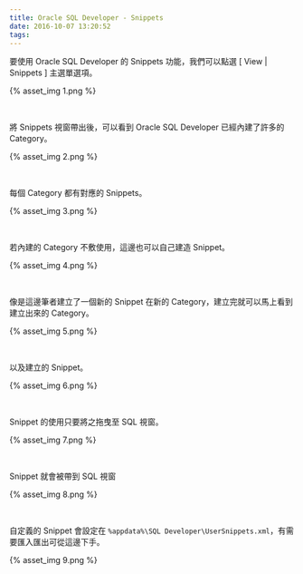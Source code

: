 ```yaml
---
title: Oracle SQL Developer - Snippets
date: 2016-10-07 13:20:52
tags:
---
```


要使用 Oracle SQL Developer 的 Snippets 功能，我們可以點選 [ View | Snippets ] 主選單選項。  

<!-- More -->

{% asset_img 1.png %}

<br/>


將 Snippets 視窗帶出後，可以看到 Oracle SQL Developer 已經內建了許多的 Category。  

{% asset_img 2.png %}

<br/>


每個 Category 都有對應的 Snippets。  

{% asset_img 3.png %}

<br/>


若內建的 Category 不敷使用，這邊也可以自己建造 Snippet。  

{% asset_img 4.png %}

<br/>


像是這邊筆者建立了一個新的 Snippet 在新的 Category，建立完就可以馬上看到建立出來的 Category。  

{% asset_img 5.png %}

<br/>


以及建立的 Snippet。  

{% asset_img 6.png %}

<br/>


Snippet 的使用只要將之拖曳至 SQL 視窗。

{% asset_img 7.png %}

<br/>


Snippet 就會被帶到 SQL 視窗

{% asset_img 8.png %}

<br/>


自定義的 Snippet 會設定在 `%appdata%\SQL Developer\UserSnippets.xml`，有需要匯入匯出可從這邊下手。

{% asset_img 9.png %}

<br/>